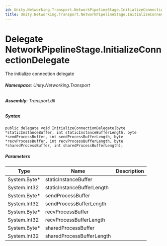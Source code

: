 ```yaml
---
id: Unity.Networking.Transport.NetworkPipelineStage.InitializeConnectionDelegate
title: Unity.Networking.Transport.NetworkPipelineStage.InitializeConnectionDelegate
---
```



# Delegate NetworkPipelineStage.InitializeConnectionDelegate


The initialize connection delegate





###### **Namespace**: Unity.Networking.Transport

###### **Assembly**: Transport.dll

##### Syntax


``` lang-csharp
public delegate void InitializeConnectionDelegate(byte *staticInstanceBuffer, int staticInstanceBufferLength, byte *sendProcessBuffer, int sendProcessBufferLength, byte *recvProcessBuffer, int recvProcessBufferLength, byte *sharedProcessBuffer, int sharedProcessBufferLength);
```



##### Parameters

| Type          | Name                       | Description |
|---------------|----------------------------|-------------|
| System.Byte\* | staticInstanceBuffer       |             |
| System.Int32  | staticInstanceBufferLength |             |
| System.Byte\* | sendProcessBuffer          |             |
| System.Int32  | sendProcessBufferLength    |             |
| System.Byte\* | recvProcessBuffer          |             |
| System.Int32  | recvProcessBufferLength    |             |
| System.Byte\* | sharedProcessBuffer        |             |
| System.Int32  | sharedProcessBufferLength  |             |



